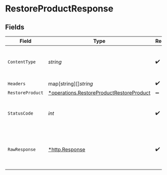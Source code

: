 # RestoreProductResponse


## Fields

| Field                                                                                                      | Type                                                                                                       | Required                                                                                                   | Description                                                                                                |
| ---------------------------------------------------------------------------------------------------------- | ---------------------------------------------------------------------------------------------------------- | ---------------------------------------------------------------------------------------------------------- | ---------------------------------------------------------------------------------------------------------- |
| `ContentType`                                                                                              | *string*                                                                                                   | :heavy_check_mark:                                                                                         | HTTP response content type for this operation                                                              |
| `Headers`                                                                                                  | map[string][]*string*                                                                                      | :heavy_check_mark:                                                                                         | N/A                                                                                                        |
| `RestoreProduct`                                                                                           | [*operations.RestoreProductRestoreProduct](../../../pkg/models/operations/restoreproductrestoreproduct.md) | :heavy_minus_sign:                                                                                         | OK                                                                                                         |
| `StatusCode`                                                                                               | *int*                                                                                                      | :heavy_check_mark:                                                                                         | HTTP response status code for this operation                                                               |
| `RawResponse`                                                                                              | [*http.Response](https://pkg.go.dev/net/http#Response)                                                     | :heavy_check_mark:                                                                                         | Raw HTTP response; suitable for custom response parsing                                                    |